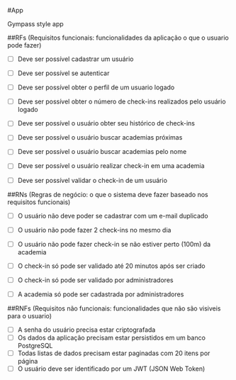 #App

Gympass style app

##RFs (Requisitos funcionais: funcionalidades da aplicação o que o usuario pode fazer)

- [ ] Deve ser possível cadastrar um usuário
- [ ] Deve ser possível se autenticar
- [ ] Deve ser possível obter o perfil de um usuario logado
- [ ] Deve ser possível obter o número de check-ins realizados pelo usuário logado
- [ ] Deve ser possível o usuário obter seu histórico de check-ins
- [ ] Deve ser possível o usuário buscar academias próximas
- [ ] Deve ser possível o usuário buscar academias pelo nome
- [ ] Deve ser possível o usuário realizar check-in em uma academia
- [ ] Deve ser possível validar o check-in de um usuário



##RNs (Regras de negócio: o que o sistema deve fazer baseado nos requisitos funcionais)

- [ ] O usuário não deve poder se cadastrar com um e-mail duplicado
- [ ] O usuário não pode fazer 2 check-ins no mesmo dia
- [ ] O usuário não pode fazer check-in se não estiver perto (100m) da academia
- [ ] O check-in só pode ser validado até 20 minutos após ser criado
- [ ] O check-in só pode ser validado por administradores
- [ ] A academia só pode ser cadastrada por administradores



##RNFs (Requisitos não funcionais: funcionalidades que não são visiveis para o usuario)

-[ ] A senha do usuário precisa estar criptografada
-[ ] Os dados da aplicação precisam estar persistidos em um banco PostgreSQL
-[ ] Todas listas de dados precisam estar paginadas com 20 itens por página
-[ ] O usuário deve ser identificado por um JWT (JSON Web Token)